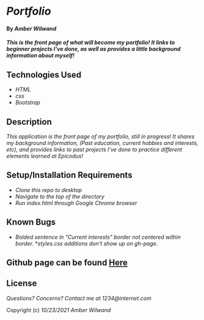# _Portfolio_

#### By _**Amber Wilwand**_

#### _This is the front page of what will become my portfolio! It links to beginner projects I've done, as well as provides a little background information about myself!_

## Technologies Used

* _HTML_
* _css_
* _Bootstrap_

## Description

_This application is the front page of my portfolio, still in progress! It shares my background information, (Past education, current hobbies and interests, etc), and provides links to past projects I've done to practice different elements learned at Epicodus!_

## Setup/Installation Requirements

* _Clone this repo to desktop_
* _Navigate to the top of the directory_
* _Run index.html through Google Chrome browser_

## Known Bugs

* _Bolded sentence in "Current interests" border not centered within border._
*_styles.css additions don't show up on gh-page._

## Github page can be found [Here](https://twig7.github.io/Portfolio/)


## License

_Questions? Concerns? Contact me at 1234@internet.com_

Copyright (c) _10/23/2021_ _Amber Wilwand_